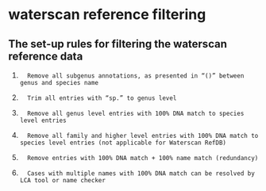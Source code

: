 # waterscan reference filtering
## The set-up rules for filtering the waterscan reference data
1.       Remove all subgenus annotations, as presented in “()” between genus and species name
2.       Trim all entries with “sp.” to genus level
3.       Remove all genus level entries with 100% DNA match to species level entries
4.       Remove all family and higher level entries with 100% DNA match to species level entries (not applicable for Waterscan RefDB)
5.       Remove entries with 100% DNA match + 100% name match (redundancy)
6.       Cases with multiple names with 100% DNA match can be resolved by LCA tool or name checker

